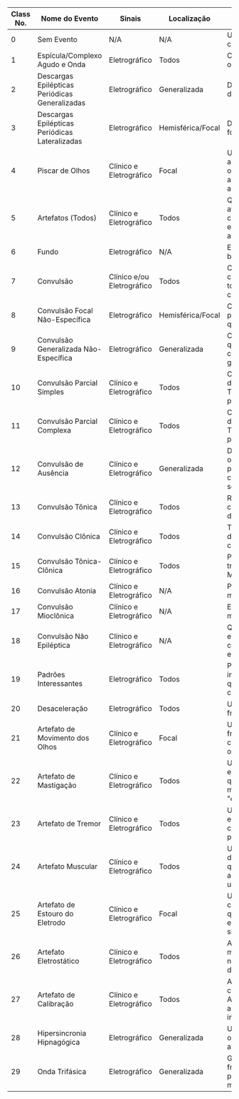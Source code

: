 | Class No. | Nome do Evento                                | Sinais              | Localização     | Descrição                                                                   |
|-----------|-----------------------------------------------|----------------------|-----------------|-------------------------------------------------------------------------------|
| 0         | Sem Evento                                   | N/A                  | N/A             | Um evento não classificado.                                                   |
| 1         | Espícula/Complexo Agudo e Onda                | Eletrográfico       | Todos           | Complexos de espículas e ondas agudas.                                        |
| 2         | Descargas Epilépticas Periódicas Generalizadas | Eletrográfico       | Generalizada    | Descargas periódicas difusas.                                                 |
| 3         | Descargas Epilépticas Periódicas Lateralizadas | Eletrográfico       | Hemisférica/Focal | Descargas periódicas focais.                                                 |
| 4         | Piscar de Olhos                              | Clínico e Eletrográfico | Focal           | Um tipo específico de artefato de movimento ocular afiado e de alta amplitude correspondente a piscadas. |
| 5         | Artefatos (Todos)                             | Clínico e Eletrográfico | Todos           | Qualquer sinal elétrico de atividade não cerebral, como aqueles devido a equipamentos ou fatores ambientais. |
| 6         | Fundo                                        | Eletrográfico       | N/A             | Eventos de linha de base/não interessantes.                                    |
| 7         | Convulsão                                    | Clínico e/ou Eletrográfico | Todos           | Classe comum de convulsão que pode incluir todos os tipos de convulsões.       |
| 8         | Convulsão Focal Não-Específica                | Eletrográfico       | Hemisférica/Focal | Convulsões focais que não podem ser especificadas quanto ao tipo.             |
| 9         | Convulsão Generalizada Não-Específica         | Eletrográfico       | Generalizada    | Convulsões generalizadas que não podem ser classificadas em um dos grupos abaixo. |
| 10        | Convulsão Parcial Simples                    | Clínico e Eletrográfico | Todos           | Convulsões parciais durante a consciência; Tipo especificado apenas por sinais clínicos. |
| 11        | Convulsão Parcial Complexa                   | Clínico e Eletrográfico | Todos           | Convulsões parciais durante a inconsciência; Tipo especificado apenas por sinais clínicos. |
| 12        | Convulsão de Ausência                        | Clínico e Eletrográfico | Generalizada    | Descargas de ausência observadas no EEG; o paciente perde a consciência por alguns segundos (Pequeno Mal). |
| 13        | Convulsão Tônica                             | Clínico e Eletrográfico | Todos           | Rigidez do corpo durante a convulsão (efeitos EEG desaparecem).               |
| 14        | Convulsão Clônica                            | Clínico e Eletrográfico | Todos           | Tremores/estremecimentos do corpo durante a convulsão.                        |
| 15        | Convulsão Tônica-Clônica                     | Clínico e Eletrográfico | Todos           | Primeiro, rigidez e depois tremores do corpo (Grande Mal).                    |
| 16        | Convulsão Atonia                             | Clínico e Eletrográfico | N/A             | Perda súbita de tônus muscular.                                               |
| 17        | Convulsão Mioclônica                         | Clínico e Eletrográfico | N/A             | Espasmos mioclônicos dos membros.                                              |
| 18        | Convulsão Não Epiléptica                     | Clínico e Eletrográfico | N/A             | Qualquer convulsão não epiléptica observada. Não contém sinais eletrográficos. |
| 19        | Padrões Interessantes                        | Eletrográfico       | Todos           | Padrões incomuns ou interessantes observados que não se encaixam nas classes acima. |
| 20        | Desaceleração                                | Eletrográfico       | Todos           | Uma diminuição breve na frequência.                                            |
| 21        | Artefato de Movimento dos Olhos               | Clínico e Eletrográfico | Focal           | Um artefato frontal/prefrontal muito comum visto quando os olhos se movem.     |
| 22        | Artefato de Mastigação                       | Clínico e Eletrográfico | Todos           | Um artefato específico envolvendo vários canais que corresponde à mastigação do paciente, "explosivo". |
| 23        | Artefato de Tremor                           | Clínico e Eletrográfico | Todos           | Um artefato afiado e específico que corresponde ao tremor do paciente.         |
| 24        | Artefato Muscular                            | Clínico e Eletrográfico | Todos           | Um artefato muito comum, de alta frequência e afiado que corresponde à agitação/nervosismo de um paciente. |
| 25        | Artefato de Estouro do Eletrodo              | Clínico e Eletrográfico | Focal           | Um artefato curto caracterizado por canais que usam o mesmo eletrodo "espetando" com simetria perfeita. |
| 26        | Artefato Eletrostático                       | Clínico e Eletrográfico | Todos           | Artefato causado por movimento ou interferência nos eletrodos, variedade de morfologias. |
| 27        | Artefato de Calibração                       | Clínico e Eletrográfico | Todos           | Artefato causado pela calibração dos eletrodos. Aparece como um achatamento do sinal no início dos arquivos. |
| 28        | Hipersincronia Hipnagógica                   | Eletrográfico       | Generalizada    | Um breve período de ondas lentas de alta amplitude.                            |
| 29        | Onda Trifásica                               | Eletrográfico       | Generalizada    | Grandes ondas trifásicas frequentemente causadas por uma condição metabólica subjacente. |
